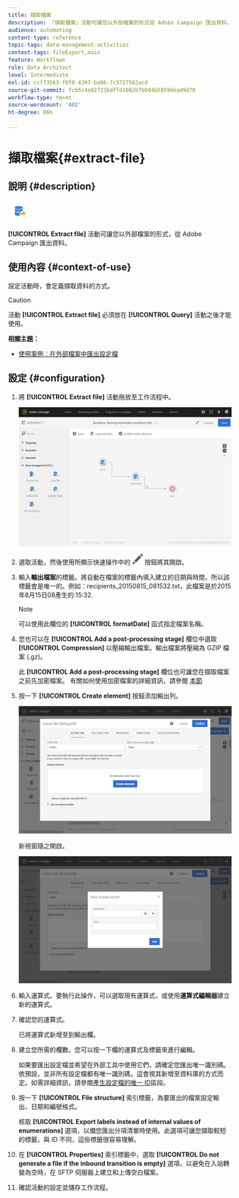 ```yaml
---
title: 擷取檔案
description: 「擷取檔案」活動可讓您以外部檔案的形式從 Adobe Campaign 匯出資料。
audience: automating
content-type: reference
topic-tags: data-management-activities
context-tags: fileExport,main
feature: Workflows
role: Data Architect
level: Intermediate
exl-id: ccf73563-f0f8-4397-ba96-7c5727562acd
source-git-commit: fcb5c4a92f23bdffd1082b7b044b5859dead9d70
workflow-type: tm+mt
source-wordcount: '402'
ht-degree: 86%

---
```


# 擷取檔案{#extract-file}

## 說明 {#description}

![](assets/export.png)

**[!UICONTROL Extract file]** 活動可讓您以外部檔案的形式，從 Adobe Campaign 匯出資料。

## 使用內容 {#context-of-use}

設定活動時，會定義擷取資料的方式。

>[!CAUTION]
>
>活動 **[!UICONTROL Extract file]** 必須放在 **[!UICONTROL Query]** 活動之後才能使用。

**相關主題：**

* [使用案例：在外部檔案中匯出設定檔](../../automating/using/exporting-profiles-in-file.md)

## 設定 {#configuration}

1. 將 **[!UICONTROL Extract file]** 活動拖放至工作流程中。

   ![](assets/wkf_data_export1.png)

1. 選取活動，然後使用所顯示快速操作中的 ![](assets/edit_darkgrey-24px.png) 按鈕將其開啟。
1. 輸入&#x200B;**輸出檔案**&#x200B;的標籤。將自動在檔案的標籤內填入建立的日期與時間，所以該標籤會是唯一的。例如：recipients_20150815_081532.txt，此檔案是於2015年8月15日08產生的:15:32.

   >[!NOTE]
   >
   >可以使用此欄位的 **[!UICONTROL formatDate]** 函式指定檔案名稱。

1. 您也可以在 **[!UICONTROL Add a post-processing stage]** 欄位中選取 **[!UICONTROL Compression]** 以壓縮輸出檔案。輸出檔案將壓縮為 GZIP 檔案 (.gz)。

   此 **[!UICONTROL Add a post-processing stage]** 欄位也可讓您在擷取檔案之前先加密檔案。 有關如何使用加密檔案的詳細資訊，請參閱 [本節](../../automating/using/managing-encrypted-data.md)

1. 按一下 **[!UICONTROL Create element]** 按鈕添加輸出列。

   ![](assets/wkf_data_export2.png)

   新視窗隨之開啟。

   ![](assets/wkf_data_export3.png)

1. 輸入運算式。要執行此操作，可以選取現有運算式，或使用&#x200B;**運算式編輯器**&#x200B;建立新的運算式。
1. 確認您的運算式。

   已將運算式新增至到輸出欄。

1. 建立您所需的欄數。您可以按一下欄的運算式及標籤來進行編輯。

   如果要匯出設定檔並希望在外部工具中使用它們，請確定您匯出唯一識別碼。依預設，並非所有設定檔都有唯一識別碼，這會視其新增至資料庫的方式而定。如需詳細資訊，請參閱[產生設定檔的唯一 ID](../../developing/using/configuring-the-resource-s-data-structure.md#generating-a-unique-id-for-profiles-and-custom-resources)區段。

1. 按一下 **[!UICONTROL File structure]** 索引標籤，為要匯出的檔案設定輸出、日期和編號格式。

   核取 **[!UICONTROL Export labels instead of internal values of enumerations]** 選項，以備您匯出分項清單時使用。此選項可讓您擷取較短的標籤，與 ID 不同，這些標籤很容易理解。

1. 在 **[!UICONTROL Properties]** 索引標籤中，選取 **[!UICONTROL Do not generate a file if the inbound transition is empty]** 選項，以避免在入站轉變為空時，在 SFTP 伺服器上建立和上傳空白檔案。
1. 確認活動的設定並儲存工作流程。
